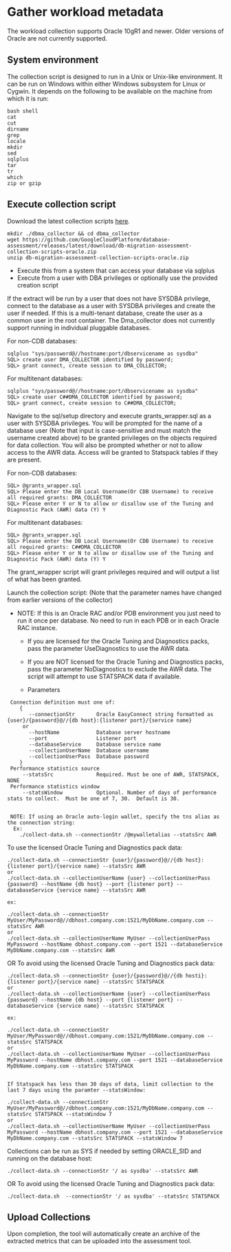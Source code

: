 # Gather workload metadata

The workload collection supports Oracle 10gR1 and newer. Older versions of Oracle are not currently supported.

## System environment

The collection script is designed to run in a Unix or Unix-like environment. It can be run on Windows within either Windows subsystem for Linux or Cygwin.
It depends on the following to be available on the machine from which it is run:

```shell
bash shell
cat
cut
dirname
grep
locale
mkdir
sed
sqlplus
tar
tr
which
zip or gzip
```

## Execute collection script

Download the latest collection scripts [here](https://github.com/GoogleCloudPlatform/database-assessment/releases/latest/download/db-migration-assessment-collection-scripts-oracle.zip).

```shell
mkdir ./dbma_collector && cd dbma_collector
wget https://github.com/GoogleCloudPlatform/database-assessment/releases/latest/download/db-migration-assessment-collection-scripts-oracle.zip
unzip db-migration-assessment-collection-scripts-oracle.zip
```

- Execute this from a system that can access your database via sqlplus
- Execute from a user with DBA privileges or optionally use the provided creation script

If the extract will be run by a user that does not have SYSDBA privilege, connect to the database
as a user with SYSDBA privileges and create the user if needed. If this is a multi-tenant database,
create the user as a common user in the root container. The Dma_collector does not currently support
running in individual pluggable databases.

For non-CDB databases:
```shell
sqlplus "sys/password@//hostname:port/dbservicename as sysdba"
SQL> create user DMA_COLLECTOR identified by password;
SQL> grant connect, create session to DMA_COLLECTOR;
```
For multitenant databases:
```shell
sqlplus "sys/password@//hostname:port/dbservicename as sysdba"
SQL> create user C##DMA_COLLECTOR identified by password;
SQL> grant connect, create session to C##DMA_COLLECTOR;
```
Navigate to the sql/setup directory and execute grants_wrapper.sql as a user with SYSDBA privileges.
You will be prompted for the name of a database user
(Note that input is case-sensitive and must match the username created above) to be granted
privileges on the objects required for data collection.
You will also be prompted whether or not to allow access to the AWR data.
Access will be granted to Statspack tables if they are present.

For non-CDB databases:
```shell
SQL> @grants_wrapper.sql
SQL> Please enter the DB Local Username(Or CDB Username) to receive all required grants: DMA_COLLECTOR
SQL> Please enter Y or N to allow or disallow use of the Tuning and Diagnostic Pack (AWR) data (Y) Y
```
For multitenant databases:
```shell
SQL> @grants_wrapper.sql
SQL> Please enter the DB Local Username(Or CDB Username) to receive all required grants: C##DMA_COLLECTOR
SQL> Please enter Y or N to allow or disallow use of the Tuning and Diagnostic Pack (AWR) data (Y) Y
```

The grant_wrapper script will grant privileges required and will output a list of what has been granted.

Launch the collection script: (Note that the parameter names have changed from earlier versions of the collector)

- NOTE: If this is an Oracle RAC and/or PDB environment you just need to run it once per database. No need to run in each PDB or in each Oracle RAC instance.
  - If you are licensed for the Oracle Tuning and Diagnostics packs, pass the parameter UseDiagnostics to use the AWR data.
  - If you are NOT licensed for the Oracle Tuning and Diagnostics packs, pass the parameter NoDiagnostics to exclude the AWR data. The script will attempt to use STATSPACK data if available.

  - Parameters
```
 Connection definition must one of:
    {
       --connectionStr       Oracle EasyConnect string formatted as {user}/{password}@//{db host}:{listener port}/{service name}
     or
       --hostName            Database server hostname
       --port                Listener port
       --databaseService     Database service name
       --collectionUserName  Database username
       --collectionUserPass  Database password
    }
 Performance statistics source
     --statsSrc              Required. Must be one of AWR, STATSPACK, NONE
 Performance statistics window
     --statsWindow           Optional. Number of days of performance stats to collect.  Must be one of 7, 30.  Default is 30.


 NOTE: If using an Oracle auto-login wallet, specify the tns alias as the connection string:
  Ex:
    ./collect-data.sh --connectionStr /@mywalletalias --statsSrc AWR
```


To use the licensed Oracle Tuning and Diagnostics pack data:

```shell
./collect-data.sh --connectionStr {user}/{password}@//{db host}:{listener port}/{service name} --statsSrc AWR
or
./collect-data.sh --collectionUserName {user} --collectionUserPass {password} --hostName {db host} --port {listener port} --databaseService {service name} --statsSrc AWR

ex:

./collect-data.sh --connectionStr MyUser/MyPassword@//dbhost.company.com:1521/MyDbName.company.com --statsSrc AWR
or
./collect-data.sh --collectionUserName MyUser --collectionUserPass MyPassword --hostName dbhost.company.com --port 1521 --databaseService MyDbName.company.com --statsSrc AWR
```

OR
To avoid using the licensed Oracle Tuning and Diagnostics pack data:

```shell
./collect-data.sh --connectionStr {user}/{password}@//{db hosti}:{listener port}/{service name} --statsSrc STATSPACK
or
./collect-data.sh --collectionUserName {user} --collectionUserPass {password} --hostName {db host} --port {listener port} --databaseService {service name} --statsSrc STATSPACK

ex:

./collect-data.sh --connectionStr MyUser/MyPassword@//dbhost.company.com:1521/MyDbName.company.com --statsSrc STATSPACK
or
./collect-data.sh --collectionUserName MyUser --collectionUserPass MyPassword --hostName dbhost.company.com --port 1521 --databaseService MyDbName.company.com --statsSrc STATSPACK


If Statspack has less than 30 days of data, limit collection to the last 7 days using the paramter --statsWindow:

./collect-data.sh --connectionStr MyUser/MyPassword@//dbhost.company.com:1521/MyDbName.company.com --statsSrc STATSPACK --statsWindow 7
or
./collect-data.sh --collectionUserName MyUser --collectionUserPass MyPassword --hostName dbhost.company.com --port 1521 --databaseService MyDbName.company.com --statsSrc STATSPACK --statsWindow 7
```

Collections can be run as SYS if needed by setting ORACLE_SID and running on the database host:

```shell
./collect-data.sh --connectionStr '/ as sysdba' --statsSrc AWR
```

OR
To avoid using the licensed Oracle Tuning and Diagnostics pack data:

```shell
./collect-data.sh  --connectionStr '/ as sysdba' --statsSrc STATSPACK
```

## Upload Collections

Upon completion, the tool will automatically create an archive of the extracted metrics that can be uploaded into the assessment tool.
